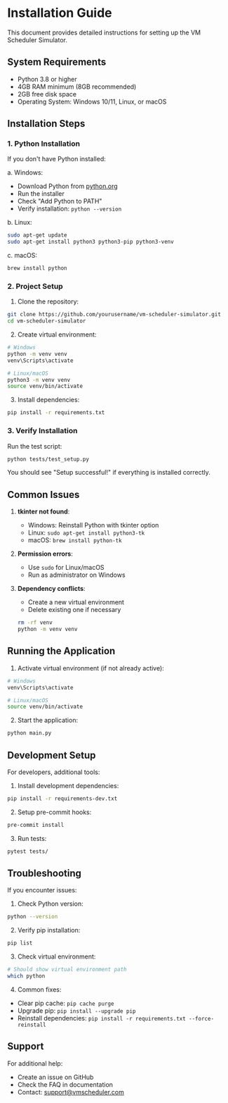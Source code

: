 # Installation Guide

This document provides detailed instructions for setting up the VM Scheduler Simulator.

## System Requirements

- Python 3.8 or higher
- 4GB RAM minimum (8GB recommended)
- 2GB free disk space
- Operating System: Windows 10/11, Linux, or macOS

## Installation Steps

### 1. Python Installation

If you don't have Python installed:

a. Windows:
- Download Python from [python.org](https://python.org)
- Run the installer
- Check "Add Python to PATH"
- Verify installation: `python --version`

b. Linux:
```bash
sudo apt-get update
sudo apt-get install python3 python3-pip python3-venv
```

c. macOS:
```bash
brew install python
```

### 2. Project Setup

1. Clone the repository:
```bash
git clone https://github.com/yourusername/vm-scheduler-simulator.git
cd vm-scheduler-simulator
```

2. Create virtual environment:
```bash
# Windows
python -m venv venv
venv\Scripts\activate

# Linux/macOS
python3 -m venv venv
source venv/bin/activate
```

3. Install dependencies:
```bash
pip install -r requirements.txt
```

### 3. Verify Installation

Run the test script:
```bash
python tests/test_setup.py
```

You should see "Setup successful!" if everything is installed correctly.

## Common Issues

1. **tkinter not found**:
   - Windows: Reinstall Python with tkinter option
   - Linux: `sudo apt-get install python3-tk`
   - macOS: `brew install python-tk`

2. **Permission errors**:
   - Use `sudo` for Linux/macOS
   - Run as administrator on Windows

3. **Dependency conflicts**:
   - Create a new virtual environment
   - Delete existing one if necessary
   ```bash
   rm -rf venv
   python -m venv venv
   ```

## Running the Application

1. Activate virtual environment (if not already active):
```bash
# Windows
venv\Scripts\activate

# Linux/macOS
source venv/bin/activate
```

2. Start the application:
```bash
python main.py
```

## Development Setup

For developers, additional tools:

1. Install development dependencies:
```bash
pip install -r requirements-dev.txt
```

2. Setup pre-commit hooks:
```bash
pre-commit install
```

3. Run tests:
```bash
pytest tests/
```

## Troubleshooting

If you encounter issues:

1. Check Python version:
```bash
python --version
```

2. Verify pip installation:
```bash
pip list
```

3. Check virtual environment:
```bash
# Should show virtual environment path
which python
```

4. Common fixes:
- Clear pip cache: `pip cache purge`
- Upgrade pip: `pip install --upgrade pip`
- Reinstall dependencies: `pip install -r requirements.txt --force-reinstall`

## Support

For additional help:
- Create an issue on GitHub
- Check the FAQ in documentation
- Contact: support@vmscheduler.com 